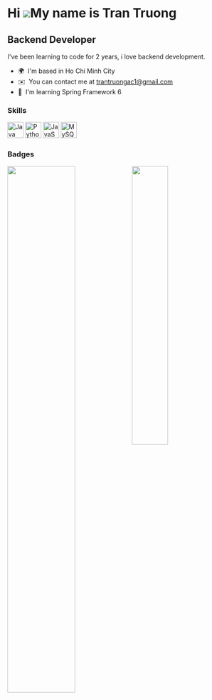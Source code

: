 Hi ![](https://user-images.githubusercontent.com/18350557/176309783-0785949b-9127-417c-8b55-ab5a4333674e.gif)My name is Tran Truong
===================================================================================================================================

Backend Developer
-----------------

I've been learning to code for 2 years, i love backend development.

* 🌍  I'm based in Ho Chi Minh City
* ✉️  You can contact me at [trantruongac1@gmail.com](mailto:trantruongac1@gmail.com)
* 🧠  I'm learning Spring Framework 6

### Skills
<p align="left">
  <a href="https://www.oracle.com/java/" target="_blank" rel="noreferrer"><img src="https://raw.githubusercontent.com/danielcranney/readme-generator/main/public/icons/skills/java-colored.svg" width="36" height="36" alt="Java" /></a>
<a href="https://www.python.org/" target="_blank" rel="noreferrer"><img src="https://raw.githubusercontent.com/danielcranney/readme-generator/main/public/icons/skills/python-colored.svg" width="36" height="36" alt="Python" /></a>
<a href="https://developer.mozilla.org/en-US/docs/Web/JavaScript" target="_blank" rel="noreferrer"><img src="https://raw.githubusercontent.com/danielcranney/readme-generator/main/public/icons/skills/javascript-colored.svg" width="36" height="36" alt="JavaScript" /></a>
<a href="https://www.mysql.com/" target="_blank" rel="noreferrer"><img src="https://raw.githubusercontent.com/danielcranney/readme-generator/main/public/icons/skills/mysql-colored.svg" width="36" height="36" alt="MySQL" /></a>
</p>


### Badges
<img align="left" width="55%" src="https://github-readme-stats.vercel.app/api?username=tranqtruong&show_icons=true&theme=transparent" />
<img align="left" width="40%" src="https://github-readme-stats.vercel.app/api/top-langs/?username=tranqtruong&layout=compact" />


